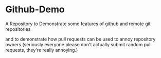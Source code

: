 # Github-Demo
A Repository to Demonstrate some features of github and remote git repositories

and to demonstrate how pull requests can be used to annoy repository owners
(seriously everyone please don't actually submit random pull requests, they're really annoying.)
